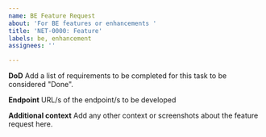 ```yaml
---
name: BE Feature Request
about: 'For BE features or enhancements '
title: 'NET-0000: Feature'
labels: be, enhancement
assignees: ''

---
```


**DoD**
Add a list of requirements to be completed for this task to be considered "Done".

**Endpoint**
URL/s of the endpoint/s to be developed

**Additional context**
Add any other context or screenshots about the feature request here.
